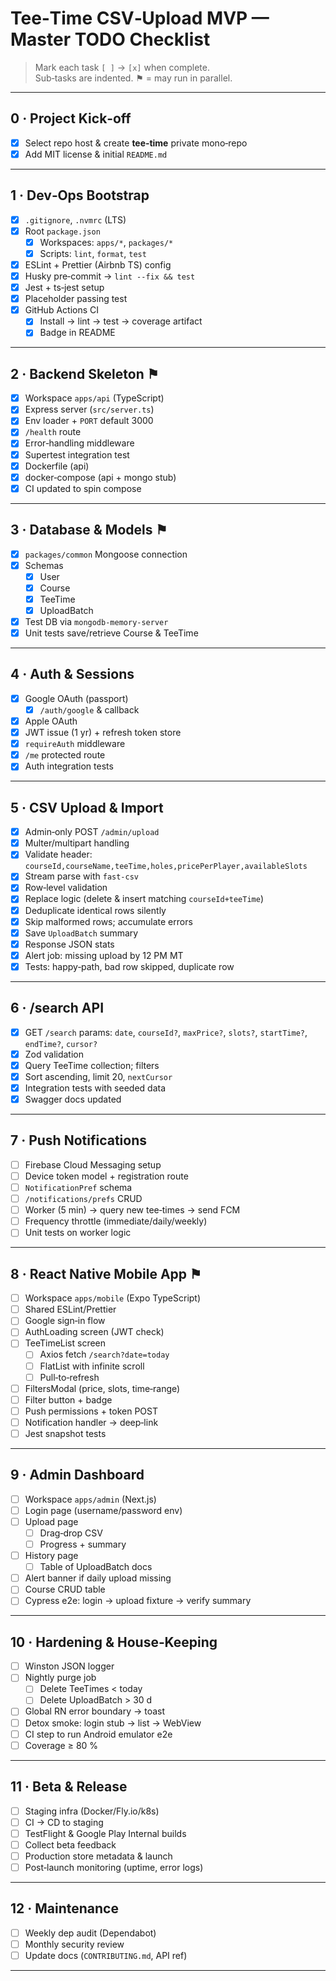 # Tee‑Time CSV‑Upload MVP — Master TODO Checklist

> Mark each task `[ ]` → `[x]` when complete.  
> Sub‑tasks are indented. ⚑ = may run in parallel.

---

## 0 · Project Kick‑off
- [x] Select repo host & create **tee‑time** private mono‑repo
- [x] Add MIT license & initial `README.md`

---

## 1 · Dev‑Ops Bootstrap
- [x] `.gitignore`, `.nvmrc` (LTS)
- [x] Root `package.json`   
  - [x] Workspaces: `apps/*`, `packages/*`
  - [x] Scripts: `lint`, `format`, `test`
- [x] ESLint + Prettier (Airbnb TS) config
- [x] Husky pre‑commit → `lint --fix && test`
- [x] Jest + ts‑jest setup
- [x] Placeholder passing test
- [x] GitHub Actions CI  
  - [x] Install → lint → test → coverage artifact  
  - [x] Badge in README

---

## 2 · Backend Skeleton ⚑
- [x] Workspace `apps/api` (TypeScript)
- [x] Express server (`src/server.ts`)
- [x] Env loader + `PORT` default 3000
- [x] `/health` route
- [x] Error‑handling middleware
- [x] Supertest integration test
- [x] Dockerfile (api)
- [x] docker‑compose (api + mongo stub)
- [x] CI updated to spin compose

---

## 3 · Database & Models ⚑
- [x] `packages/common` Mongoose connection
- [x] Schemas  
  - [x] User  
  - [x] Course  
  - [x] TeeTime  
  - [x] UploadBatch
- [x] Test DB via `mongodb-memory-server`
- [x] Unit tests save/retrieve Course & TeeTime

---

## 4 · Auth & Sessions
- [x] Google OAuth (passport)  
  - [x] `/auth/google` & callback
- [x] Apple OAuth
- [x] JWT issue (1 yr) + refresh token store
- [x] `requireAuth` middleware
- [x] `/me` protected route
- [x] Auth integration tests

---

## 5 · CSV Upload & Import
- [x] Admin‑only POST `/admin/upload`
- [x] Multer/multipart handling
- [x] Validate header: `courseId,courseName,teeTime,holes,pricePerPlayer,availableSlots`
- [x] Stream parse with `fast-csv`
- [x] Row‑level validation
- [x] Replace logic (delete & insert matching `courseId+teeTime`)
- [x] Deduplicate identical rows silently
- [x] Skip malformed rows; accumulate errors
- [x] Save `UploadBatch` summary
- [x] Response JSON stats
- [x] Alert job: missing upload by 12 PM MT
- [x] Tests: happy‑path, bad row skipped, duplicate row

---

## 6 · /​search API
- [x] GET `/search` params: `date`, `courseId?`, `maxPrice?`, `slots?`, `startTime?`, `endTime?`, `cursor?`
- [x] Zod validation
- [x] Query TeeTime collection; filters
- [x] Sort ascending, limit 20, `nextCursor`
- [x] Integration tests with seeded data
- [x] Swagger docs updated

---

## 7 · Push Notifications
- [ ] Firebase Cloud Messaging setup
- [ ] Device token model + registration route
- [ ] `NotificationPref` schema
- [ ] `/notifications/prefs` CRUD
- [ ] Worker (5 min) → query new tee‑times → send FCM
- [ ] Frequency throttle (immediate/daily/weekly)
- [ ] Unit tests on worker logic

---

## 8 · React Native Mobile App ⚑
- [ ] Workspace `apps/mobile` (Expo TypeScript)
- [ ] Shared ESLint/Prettier
- [ ] Google sign‑in flow
- [ ] AuthLoading screen (JWT check)
- [ ] TeeTimeList screen  
  - [ ] Axios fetch `/search?date=today`  
  - [ ] FlatList with infinite scroll  
  - [ ] Pull‑to‑refresh
- [ ] FiltersModal (price, slots, time‑range)
- [ ] Filter button + badge
- [ ] Push permissions + token POST
- [ ] Notification handler → deep‑link
- [ ] Jest snapshot tests

---

## 9 · Admin Dashboard
- [ ] Workspace `apps/admin` (Next.js)
- [ ] Login page (username/password env)
- [ ] Upload page  
  - [ ] Drag‑drop CSV  
  - [ ] Progress + summary
- [ ] History page  
  - [ ] Table of UploadBatch docs
- [ ] Alert banner if daily upload missing
- [ ] Course CRUD table
- [ ] Cypress e2e: login → upload fixture → verify summary

---

## 10 · Hardening & House‑Keeping
- [ ] Winston JSON logger
- [ ] Nightly purge job  
  - [ ] Delete TeeTimes < today  
  - [ ] Delete UploadBatch > 30 d
- [ ] Global RN error boundary → toast
- [ ] Detox smoke: login stub → list → WebView
- [ ] CI step to run Android emulator e2e
- [ ] Coverage ≥ 80 %

---

## 11 · Beta & Release
- [ ] Staging infra (Docker/Fly.io/k8s)
- [ ] CI → CD to staging
- [ ] TestFlight & Google Play Internal builds
- [ ] Collect beta feedback
- [ ] Production store metadata & launch
- [ ] Post‑launch monitoring (uptime, error logs)

---

## 12 · Maintenance
- [ ] Weekly dep audit (Dependabot)
- [ ] Monthly security review
- [ ] Update docs (`CONTRIBUTING.md`, API ref)

---

